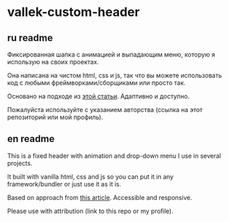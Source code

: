 # vallek-custom-header

## ru readme

Фиксированная шапка с анимацией и выпадающим меню, которую я использую на своих проектах.

Она написана на чистом html, css и js, так что вы можете использовать код с любыми фреймворками/сборщиками или просто так. 

Основано на подходе из [этой статьи](https://www.pausly.app/blog/accessible-hamburger-buttons-without-javascript). Адаптивно и доступно.

Пожалуйста используйте с указанием авторства (ссылка на этот репозиторий или мой профиль).

## en readme

This is a fixed header with animation and drop-down menu I use in several projects. 

It built with vanilla html, css and js so you can put it in any framework/bundler or just use it as it is. 

Based on approach from [this article](https://www.pausly.app/blog/accessible-hamburger-buttons-without-javascript). Accessible and responsive.

Please use with attribution (link to this repo or my profile).
